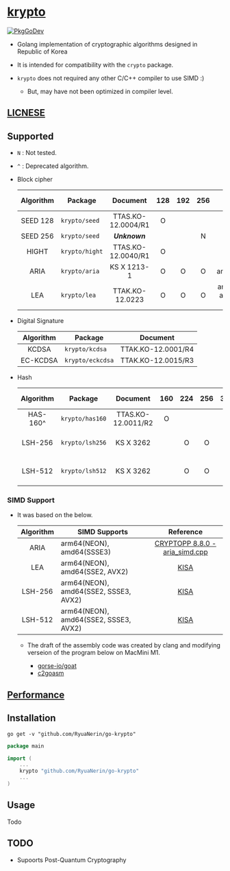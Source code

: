 # [krypto](https://pkg.go.dev/github.com/RyuaNerin/go-krypto)

[![PkgGoDev](https://pkg.go.dev/badge/github.com/RyuaNerin/go-krypto)](https://pkg.go.dev/github.com/RyuaNerin/go-krypto)

- Golang implementation of cryptographic algorithms designed in Republic of Korea

- It is intended for compatibility with the `crypto` package.

- `krypto` does not required any other C/C++ compiler to use SIMD :\)

    - But, may have not been optimized in compiler level.

## [LICNESE](/LICENSE)

## Supported

- `N` : Not tested.
- `^` : Deprecated algorithm.

- Block cipher

    | Algorithm | Package        | Document           | 128 | 192 | 256 | SIMD Supports                    |
    |:---------:|----------------|:------------------:|:---:|:---:|:---:|:--------------------------------:|
    | SEED 128  | `krypto/seed`  | TTAS.KO-12.0004/R1 | O   |     |     |                                  |
    | SEED 256  | `krypto/seed`  | ***Unknown***      |     |     | N   |                                  |
    | HIGHT     | `krypto/hight` | TTAS.KO-12.0040/R1 | O   |     |     |                                  |
    | ARIA      | `krypto/aria`  | KS X 1213-1        | O   | O   | O   | amd64(SSSE3)                     |
    | LEA       | `krypto/lea`   | TTAK.KO-12.0223    | O   | O   | O   | arm64(NEON), amd64(SSE2, AVX2),  |

- Digital Signature

    | Algorithm | Package          | Document           |
    |:---------:|------------------|:------------------:|
    | KCDSA     | `krypto/kcdsa`   | TTAK.KO-12.0001/R4 |
    | EC-KCDSA  | `krypto/eckcdsa` | TTAK.KO-12.0015/R3 |

- Hash

    | Algorithm  | Package         | Document           | 160 | 224 | 256 | 384 | 512 | SIMD Supports                         |
    |:----------:|-----------------|:------------------:|:---:|:---:|:---:|:---:|:---:|:-------------------------------------:|
    | HAS-160^   | `krypto/has160` | TTAS.KO-12.0011/R2 | O   |     |     |     |     |                                       |
    | LSH-256    | `krypto/lsh256` | KS X 3262          |     | O   | O   |     |     | arm64(NEON), amd64(SSE2, SSSE3, AVX2) |
    | LSH-512    | `krypto/lsh512` | KS X 3262          |     | O   | O   | O   | O   | arm64(NEON), amd64(SSE2, SSSE3, AVX2) |

### SIMD Support

- It was based on the below.

    | Algorithm | SIMD Supports                         | Reference                                                   |
    |:---------:|---------------------------------------|:-----------------------------------------------------------:|
    | ARIA      | arm64(NEON), amd64(SSSE3)             | [CRYPTOPP 8.8.0 - aria_simd.cpp](https://github.com/weidai11/cryptopp/blob/CRYPTOPP_8_8_0/aria_simd.cpp) |
    | LEA       | arm64(NEON), amd64(SSE2, AVX2)        | [KISA](https://seed.kisa.or.kr/kisa/Board/20/detailView.do) |
    | LSH-256   | arm64(NEON), amd64(SSE2, SSSE3, AVX2) | [KISA](https://seed.kisa.or.kr/kisa/Board/22/detailView.do) |
    | LSH-512   | arm64(NEON), amd64(SSE2, SSSE3, AVX2) | [KISA](https://seed.kisa.or.kr/kisa/Board/22/detailView.do) |

    - The draft of the assembly code was created by clang and modifying verseion of the program below on MacMini M1.

        - [gorse-io/goat](https://github.com/gorse-io/goat)
        - [c2goasm](https://github.com/minio/c2goasm)

## [Performance](/PERFORMANCE.md)

## Installation

```shell
go get -v "github.com/RyuaNerin/go-krypto"
```

```go
package main

import (
    ...
    krypto "github.com/RyuaNerin/go-krypto"
    ...
)
```

## Usage

Todo

## TODO

- Supoorts Post-Quantum Cryptography
